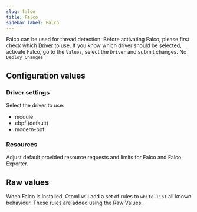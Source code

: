 ```yaml
---
slug: falco
title: Falco
sidebar_label: Falco
---
```


Falco can be used for thread detection. Before activating Falco, please first check which [Driver](https://falco.org/docs/event-sources/kernel/) to use. If you know which driver should be selected, activate Falco, go to the `Values`, select the `Driver` and submit changes. No `Deploy Changes`

## Configuration values

### Driver settings

Select the driver to use:

- module
- ebpf (default)
- modern-bpf

### Resources

Adjust default provided resource requests and limits for Falco and Falco Exporter.

## Raw values

When Falco is installed, Otomi will add a set of rules to `white-list` all known behaviour. These rules are added using the Raw Values. 